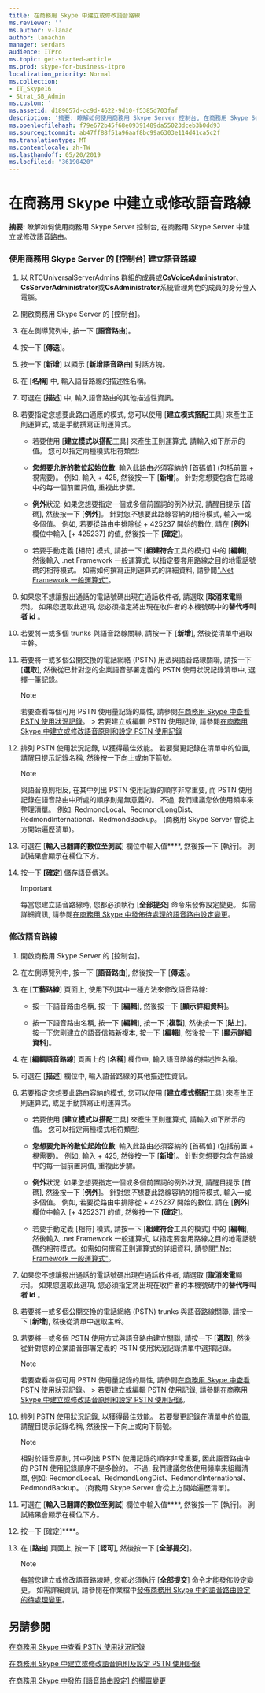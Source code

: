 ```yaml
---
title: 在商務用 Skype 中建立或修改語音路線
ms.reviewer: ''
ms.author: v-lanac
author: lanachin
manager: serdars
audience: ITPro
ms.topic: get-started-article
ms.prod: skype-for-business-itpro
localization_priority: Normal
ms.collection:
- IT_Skype16
- Strat_SB_Admin
ms.custom: ''
ms.assetid: d189057d-cc9d-4622-9d10-f5385d703faf
description: '摘要: 瞭解如何使用商務用 Skype Server 控制台, 在商務用 Skype Server 中建立或修改語音路線。'
ms.openlocfilehash: f79e672b45f68e09391489da55023dceb3b0dd93
ms.sourcegitcommit: ab47ff88f51a96aaf8bc99a6303e114d41ca5c2f
ms.translationtype: MT
ms.contentlocale: zh-TW
ms.lasthandoff: 05/20/2019
ms.locfileid: "36190420"
---
```

# <a name="create-or-modify-a-voice-route-in-skype-for-business"></a>在商務用 Skype 中建立或修改語音路線
 
**摘要:** 瞭解如何使用商務用 Skype Server 控制台, 在商務用 Skype Server 中建立或修改語音路由。
  
### <a name="to-create-a-voice-route-by-using-the-skype-for-business-server-control-panel"></a>使用商務用 Skype Server 的 [控制台] 建立語音路線

1. 以 RTCUniversalServerAdmins 群組的成員或**CsVoiceAdministrator**、 **CsServerAdministrator**或**CsAdministrator**系統管理角色的成員的身分登入電腦。
    
2. 開啟商務用 Skype Server 的 [控制台]。
    
3. 在左側導覽列中, 按一下 [**語音路由**]。
    
4. 按一下 [**傳送**]。
    
5. 按一下 [**新增**] 以顯示 [**新增語音路由**] 對話方塊。
    
6. 在 [**名稱**] 中, 輸入語音路線的描述性名稱。
    
7. 可選在 [**描述**] 中, 輸入語音路由的其他描述性資訊。
    
8. 若要指定您想要此路由適應的模式, 您可以使用 [**建立模式搭配**工具] 來產生正則運算式, 或是手動撰寫正則運算式。
    
   - 若要使用 [**建立模式以搭配**工具] 來產生正則運算式, 請輸入如下所示的值。 您可以指定兩種模式相符類型:
    
   - **您想要允許的數位起始位數**: 輸入此路由必須容納的 [首碼值] (包括前置 + 視需要)。 例如, 輸入 + 425, 然後按一下 [**新增**]。 針對您想要包含在路線中的每一個前置詞值, 重複此步驟。
    
   - **例外**狀況: 如果您想要指定一個或多個前置詞的例外狀況, 請醒目提示 [首碼], 然後按一下 [**例外**]。 針對您*不*想要此路線容納的相符模式, 輸入一或多個值。 例如, 若要從路由中排除從 + 425237 開始的數位, 請在 [**例外**] 欄位中輸入 [+ 425237] 的值, 然後按一下 **[確定]**。
    
   - 若要手動定義 [相符] 模式, 請按一下 [**組建符合**工具的模式] 中的 [**編輯**], 然後輸入 .net Framework 一般運算式, 以指定要套用路線之目的地電話號碼的相符模式。 如需如何撰寫正則運算式的詳細資料, 請參閱[".Net Framework 一般運算式"](https://go.microsoft.com/fwlink/p/?linkId=140927)。 
    
9. 如果您不想讓撥出通話的電話號碼出現在通話收件者, 請選取 [**取消來電**顯示]。 如果您選取此選項, 您必須指定將出現在收件者的本機號碼中的**替代呼叫者 id** 。
    
10. 若要將一或多個 trunks 與語音路線關聯, 請按一下 [**新增**], 然後從清單中選取主幹。
    
11. 若要將一或多個公開交換的電話網絡 (PSTN) 用法與語音路線關聯, 請按一下 [**選取**], 然後從已針對您的企業語音部署定義的 PSTN 使用狀況記錄清單中, 選擇一筆記錄。
    
    > [!NOTE]
    > 若要查看每個可用 PSTN 使用量記錄的屬性, 請參閱[在商務用 Skype 中查看 PSTN 使用狀況記錄](view-pstn-usage-records.md)。 > 若要建立或編輯 PSTN 使用記錄, 請參閱[在商務用 Skype 中建立或修改語音原則和設定 PSTN 使用記錄](voice-policy-and-pstn-usage-records.md)
  
12. 排列 PSTN 使用狀況記錄, 以獲得最佳效能。 若要變更記錄在清單中的位置, 請醒目提示記錄名稱, 然後按一下向上或向下箭號。
    
    > [!NOTE]
    > 與語音原則相反, 在其中列出 PSTN 使用記錄的順序非常重要, 而 PSTN 使用記錄在語音路由中所處的順序則是無意義的。 不過, 我們建議您依使用頻率來整理清單。 例如: RedmondLocal、RedmondLongDist、RedmondInternational、RedmondBackup。 (商務用 Skype Server 會從上方開始遍歷清單)。 
  
13. 可選在 [**輸入已翻譯的數位至測試**] 欄位中輸入值****, 然後按一下 [執行]。 測試結果會顯示在欄位下方。
    
14. 按一下 **[確定]** 儲存語音傳送。
    
    > [!IMPORTANT]
    > 每當您建立語音路線時, 您都必須執行 [**全部提交**] 命令來發佈設定變更。 如需詳細資訊, 請參閱[在商務用 Skype 中發佈待處理的語音路由設定變更](voice-route-config-changes.md)。 
  
### <a name="to-modify-a-voice-route"></a>修改語音路線

1. 開啟商務用 Skype Server 的 [控制台]。
    
2. 在左側導覽列中, 按一下 [**語音路由**], 然後按一下 [**傳送**]。
    
3. 在 [**工藝路線**] 頁面上, 使用下列其中一種方法來修改語音路線:
    
   - 按一下語音路由名稱, 按一下 [**編輯**], 然後按一下 [**顯示詳細資料**]。
    
   - 按一下語音路由名稱, 按一下 [**編輯**], 按一下 [**複製**], 然後按一下 [**貼**上]。 按一下您剛建立的語音信箱新複本, 按一下 [**編輯**], 然後按一下 [**顯示詳細資料**]。
    
4. 在 [**編輯語音路線**] 頁面上的 [**名稱**] 欄位中, 輸入語音路線的描述性名稱。
    
5. 可選在 [**描述**] 欄位中, 輸入語音路線的其他描述性資訊。
    
6. 若要指定您想要此路由容納的模式, 您可以使用 [**建立模式搭配**工具] 來產生正則運算式, 或是手動撰寫正則運算式。
    
   - 若要使用 [**建立模式以搭配**工具] 來產生正則運算式, 請輸入如下所示的值。 您可以指定兩種模式相符類型:
    
   - **您想要允許的數位起始位數**: 輸入此路由必須容納的 [首碼值] (包括前置 + 視需要)。 例如, 輸入 + 425, 然後按一下 [**新增**]。 針對您想要包含在路線中的每一個前置詞值, 重複此步驟。
    
   - **例外**狀況: 如果您想要指定一個或多個前置詞的例外狀況, 請醒目提示 [首碼], 然後按一下 [**例外**]。 針對您*不*想要此路線容納的相符模式, 輸入一或多個值。 例如, 若要從路由中排除從 + 425237 開始的數位, 請在 [**例外**] 欄位中輸入 [+ 425237] 的值, 然後按一下 **[確定]**。
    
   - 若要手動定義 [相符] 模式, 請按一下 [**組建符合**工具的模式] 中的 [**編輯**], 然後輸入 .net Framework 一般運算式, 以指定要套用路線之目的地電話號碼的相符模式。如需如何撰寫正則運算式的詳細資料, 請參閱[".Net Framework 一般運算式"](https://go.microsoft.com/fwlink/p/?linkId=140927)。 
    
7. 如果您不想讓撥出通話的電話號碼出現在通話收件者, 請選取 [**取消來電**顯示]。 如果您選取此選項, 您必須指定將出現在收件者的本機號碼中的**替代呼叫者 id** 。
    
8. 若要將一或多個公開交換的電話網絡 (PSTN) trunks 與語音路線關聯, 請按一下 [**新增**], 然後從清單中選取主幹。
    
9. 若要將一或多個 PSTN 使用方式與語音路由建立關聯, 請按一下 [**選取**], 然後從針對您的企業語音部署定義的 PSTN 使用狀況記錄清單中選擇記錄。
    
    > [!NOTE]
    > 若要查看每個可用 PSTN 使用量記錄的屬性, 請參閱[在商務用 Skype 中查看 PSTN 使用狀況記錄](view-pstn-usage-records.md)。 > 若要建立或編輯 PSTN 使用記錄, 請參閱[在商務用 Skype 中建立或修改語音原則和設定 PSTN 使用記錄](voice-policy-and-pstn-usage-records.md)。 
  
10. 排列 PSTN 使用狀況記錄, 以獲得最佳效能。 若要變更記錄在清單中的位置, 請醒目提示記錄名稱, 然後按一下向上或向下箭號。
    
    > [!NOTE]
    > 相對於語音原則, 其中列出 PSTN 使用記錄的順序非常重要, 因此語音路由中的 PSTN 使用記錄順序不是多餘的。 不過, 我們建議您依使用頻率來組織清單, 例如: RedmondLocal、RedmondLongDist、RedmondInternational、RedmondBackup。 (商務用 Skype Server 會從上方開始遍歷清單)。 
  
11. 可選在 [**輸入已翻譯的數位至測試**] 欄位中輸入值****, 然後按一下 [執行]。 測試結果會顯示在欄位下方。
    
12. 按一下 [確定]****。
    
13. 在 [**路由**] 頁面上, 按一下 [**認可**], 然後按一下 [**全部提交**]。 
    
    > [!NOTE]
    > 每當您建立或修改語音路線時, 您都必須執行 [**全部提交**] 命令才能發佈設定變更。 如需詳細資訊, 請參閱在作業檔中[發佈商務用 Skype 中的語音路由設定的待處理變更](voice-route-config-changes.md)。
  
## <a name="see-also"></a>另請參閱

[在商務用 Skype 中查看 PSTN 使用狀況記錄](view-pstn-usage-records.md)
  
[在商務用 Skype 中建立或修改語音原則及設定 PSTN 使用記錄](voice-policy-and-pstn-usage-records.md)
  
[在商務用 Skype 中發佈 [語音路由設定] 的擱置變更](voice-route-config-changes.md)

